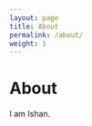 ```yaml
---
layout: page
title: About
permalink: /about/
weight: 1
---
```


<h1 class="page-title">About</h1>

I am Ishan.
